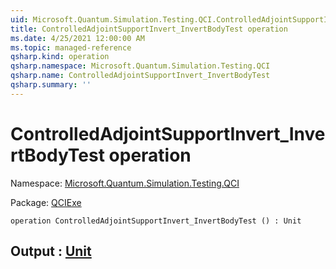 ```yaml
---
uid: Microsoft.Quantum.Simulation.Testing.QCI.ControlledAdjointSupportInvert_InvertBodyTest
title: ControlledAdjointSupportInvert_InvertBodyTest operation
ms.date: 4/25/2021 12:00:00 AM
ms.topic: managed-reference
qsharp.kind: operation
qsharp.namespace: Microsoft.Quantum.Simulation.Testing.QCI
qsharp.name: ControlledAdjointSupportInvert_InvertBodyTest
qsharp.summary: ''
---
```


# ControlledAdjointSupportInvert_InvertBodyTest operation

Namespace: [Microsoft.Quantum.Simulation.Testing.QCI](xref:Microsoft.Quantum.Simulation.Testing.QCI)

Package: [QCIExe](https://nuget.org/packages/QCIExe)




```qsharp
operation ControlledAdjointSupportInvert_InvertBodyTest () : Unit
```


## Output : [Unit](xref:microsoft.quantum.qsharp.valueliterals#unit-literal)

